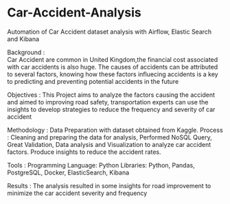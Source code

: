 # Car-Accident-Analysis
Automation of Car Accident dataset analysis with Airflow, Elastic Search and Kibana

Background :  
Car Accident are common in United Kingdom,the financial cost associated with car accidents is also huge. The causes of accidents can be attributed to several factors, knowing how these factors influecing accidents is a key to predicting and preventing potential accidents in the future

Objectives :
This Project aims to analyze the factors causing the accident and aimed to improving road safety, transportation experts can use the insights to develop strategies to reduce the frequency and severity of car accident

Methodology :
Data Preparation with dataset obtained from Kaggle. 
Process : Cleaning and preparing the data for analysis, Performed NoSQL Query, Great Validation, Data analysis and Visualization to analyze car accident factors. Produce insights to reduce the accident rates.

Tools :
Programming Language: Python Libraries: Python, Pandas, PostgreSQL, Docker, ElasticSearch, Kibana

Results :
The analysis resulted in some insights for road improvement to minimize the car accident severity and frequency
